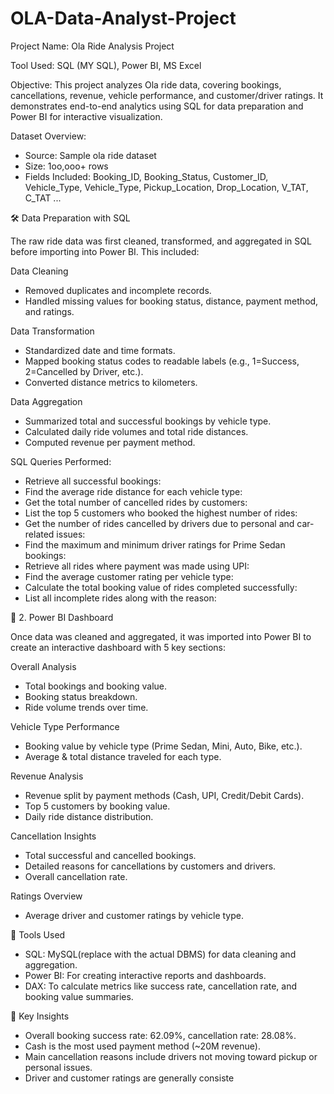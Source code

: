 # OLA-Data-Analyst-Project
Project Name: Ola Ride Analysis Project

Tool Used: SQL (MY SQL), Power BI, MS Excel

Objective: This project analyzes Ola ride data, covering bookings, cancellations, revenue, vehicle performance, and customer/driver ratings. It demonstrates end-to-end analytics using SQL for data preparation and Power BI for interactive visualization.

Dataset Overview:
- Source: Sample ola ride dataset
- Size: 1oo,ooo+ rows
- Fields Included: Booking_ID, Booking_Status, Customer_ID, Vehicle_Type, Vehicle_Type, Pickup_Location, Drop_Location, V_TAT, C_TAT ...

🛠️ Data Preparation with SQL

The raw ride data was first cleaned, transformed, and aggregated in SQL before importing into Power BI. This included:

Data Cleaning

- Removed duplicates and incomplete records.
- Handled missing values for booking status, distance, payment method, and ratings.

Data Transformation

- Standardized date and time formats.
- Mapped booking status codes to readable labels (e.g., 1=Success, 2=Cancelled by Driver, etc.).
- Converted distance metrics to kilometers.

Data Aggregation

- Summarized total and successful bookings by vehicle type.
- Calculated daily ride volumes and total ride distances.
- Computed revenue per payment method.

SQL Queries Performed:

- Retrieve all successful bookings:
- Find the average ride distance for each vehicle type:
- Get the total number of cancelled rides by customers:
- List the top 5 customers who booked the highest number of rides:
- Get the number of rides cancelled by drivers due to personal and car-related issues:
- Find the maximum and minimum driver ratings for Prime Sedan bookings:
- Retrieve all rides where payment was made using UPI:
- Find the average customer rating per vehicle type:
- Calculate the total booking value of rides completed successfully:
- List all incomplete rides along with the reason:


🎨 2. Power BI Dashboard

Once data was cleaned and aggregated, it was imported into Power BI to create an interactive dashboard with 5 key sections:

Overall Analysis

- Total bookings and booking value.
- Booking status breakdown.
- Ride volume trends over time.

Vehicle Type Performance

- Booking value by vehicle type (Prime Sedan, Mini, Auto, Bike, etc.).
- Average & total distance traveled for each type.

Revenue Analysis

- Revenue split by payment methods (Cash, UPI, Credit/Debit Cards).
- Top 5 customers by booking value.
- Daily ride distance distribution.

Cancellation Insights

- Total successful and cancelled bookings.
- Detailed reasons for cancellations by customers and drivers.
- Overall cancellation rate.

Ratings Overview

- Average driver and customer ratings by vehicle type.


🚀 Tools Used

- SQL: MySQL(replace with the actual DBMS) for data cleaning and aggregation.
- Power BI: For creating interactive reports and dashboards.
- DAX: To calculate metrics like success rate, cancellation rate, and booking value summaries.

🔎 Key Insights

- Overall booking success rate: 62.09%, cancellation rate: 28.08%.
- Cash is the most used payment method (~20M revenue).
- Main cancellation reasons include drivers not moving toward pickup or personal issues.
- Driver and customer ratings are generally consiste










